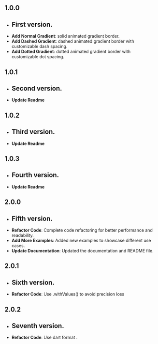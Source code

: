## 1.0.0

- ## First version.
- **Add Normal Gradient**: solid animated gradient border.
- **Add Dashed Gradient**: dashed animated gradient border with customizable dash spacing.
- **Add Dotted Gradient**: dotted animated gradient border with customizable dot spacing.

## 1.0.1

- ## Second version.
- **Update Readme**

## 1.0.2

- ## Third version.
- **Update Readme**

## 1.0.3

- ## Fourth version.
- **Update Readme**

## 2.0.0

- ## Fifth version.
- **Refactor Code**: Complete code refactoring for better performance and readability.
- **Add More Examples**: Added new examples to showcase different use cases.
- **Update Documentation**: Updated the documentation and README file.

## 2.0.1

- ## Sixth version.
- **Refactor Code**: Use .withValues() to avoid precision loss

## 2.0.2

- ## Seventh version.
- **Refactor Code**: Use dart format .
